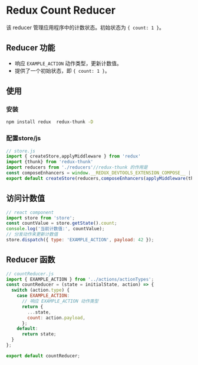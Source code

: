# Redux Count Reducer

该 reducer 管理应用程序中的计数状态。初始状态为 `{ count: 1 }`。

## Reducer 功能

- 响应 `EXAMPLE_ACTION` 动作类型，更新计数值。
- 提供了一个初始状态，即 `{ count: 1 }`。

## 使用

### 安装

```bash
npm install redux  redux-thunk -D
```
### 配置store/js
```js
// store.js
import { createStore,applyMiddleware } from 'redux'
import {thunk} from 'redux-thunk'
import reducers from './reducers'//redux-thunk 的作用是
const composeEnhancers = window.__REDUX_DEVTOOLS_EXTENSION_COMPOSE__ || compose;
export default createStore(reducers,composeEnhancers(applyMiddleware(thunk)))
```
##  访问计数值
```js
// react component
import store from 'store';
const countValue = store.getState().count;
console.log('当前计数值:', countValue);
// 分发动作来更新计数值
store.dispatch({ type: 'EXAMPLE_ACTION', payload: 42 });
```
## Reducer 函数
```js
// countReducer.js
import { EXAMPLE_ACTION } from '../actions/actionTypes';
const countReducer = (state = initialState, action) => {
  switch (action.type) {
    case EXAMPLE_ACTION:
      // 响应 EXAMPLE_ACTION 动作类型
      return {
        ...state,
        count: action.payload,
      };
    default:
      return state;
  }
};

export default countReducer;
